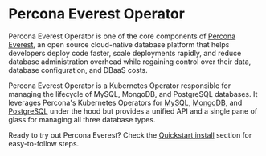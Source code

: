 # Percona Everest Operator

Percona Everest Operator is one of the core components of [Percona Everest](https://github.com/percona/everest), an open source cloud-native database platform that helps developers deploy code faster, scale deployments rapidly, and reduce database administration overhead while regaining control over their data, database configuration, and DBaaS costs.

Percona Everest Operator is a Kubernetes Operator responsible for managing the lifecycle of MySQL, MongoDB, and PostgreSQL databases. It leverages Percona's Kubernetes Operators for [MySQL](https://github.com/percona/percona-xtradb-cluster-operator), [MongoDB](https://github.com/percona/percona-server-mongodb-operator), and [PostgreSQL](https://github.com/percona/percona-postgresql-operator/) under the hood but provides a unified API and a single pane of glass for managing all three database types.

Ready to try out Percona Everest? Check the [Quickstart install](https://docs.percona.com/everest/quickstart-guide/quick-install.html) section for easy-to-follow steps.
